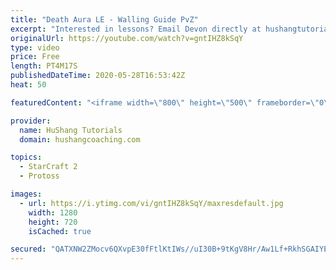 ```yaml
---
title: "Death Aura LE - Walling Guide PvZ"
excerpt: "Interested in lessons? Email Devon directly at hushangtutorials@outlook.com ------------------------------------------------------------------------------------------------------- Want to support HuShang Tutorials directly? Patreon is a website where you can contribute a monthly donation that will help"
originalUrl: https://youtube.com/watch?v=gntIHZ8kSqY
type: video
price: Free
length: PT4M17S
publishedDateTime: 2020-05-28T16:53:42Z
heat: 50

featuredContent: "<iframe width=\"800\" height=\"500\" frameborder=\"0\" src=\"https://www.youtube.com/embed/gntIHZ8kSqY\" allow=\"accelerometer; autoplay; encrypted-media; gyroscope; picture-in-picture\" allowfullscreen></iframe>"

provider:
  name: HuShang Tutorials
  domain: hushangcoaching.com

topics:
  - StarCraft 2
  - Protoss

images:
  - url: https://i.ytimg.com/vi/gntIHZ8kSqY/maxresdefault.jpg
    width: 1280
    height: 720
    isCached: true

secured: "QATXNW2ZMocv6QXvpE30fFtlKtIWs//uI30B+9tKgV8Hr/Aw1Lf+RkhSGAIYEyFxi1N3etCNdGcNc/LE2DxwLfBGN0bq4IGTWyFch2ofMFHLag0Hrk/bpxTAyEEJ8wHGCZjsMKoAPrO1yxwZtYh4Vt/vNgBSurZv/G0AimsEnY5v0DMqa7DSfMI0+UX2TFYK8kfAGfM8zchrtU0pdGo2qBYCfRyI9i7fHyZ89QAVH/yXizrglp94d01nubI4g2DQtIs6lNkLmu2R8UjqT6bm0qQEjThRDABqthtM9llwfjcDOnmddP5l86/jbASyclTCXUSf8gl+fu9R6O1ryJbTSg+WWxQb2BmbOzWtB+q2DD6KQcogU6KCtBXTfq/t3DPXRIydR13HoM7bBSDoB/YdLUSmDQHg0as1kM8Pg25h7Mk=;Krf5PyBwo0xJAKUH7LPoTQ=="
---
```


